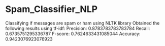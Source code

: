 # Spam_Classifier_NLP
Classifying if messages are spam or ham using NLTK library
Obtained the following results using tf-idf:
Precision:  0.8783783783783784
Recall:  0.6735751295336787
F-score:  0.7624633431085044
Accuracy:  0.9423076923076923
